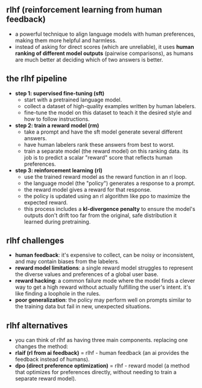 ## rlhf (reinforcement learning from human feedback)
- a powerful technique to align language models with human preferences, making them more helpful and harmless.
- instead of asking for direct scores (which are unreliable), it uses **human ranking of different model outputs** (pairwise comparisons), as humans are much better at deciding which of two answers is better.

## the rlhf pipeline
- **step 1: supervised fine-tuning (sft)**
    - start with a pretrained language model.
    - collect a dataset of high-quality examples written by human labelers.
    - fine-tune the model on this dataset to teach it the desired style and how to follow instructions.
- **step 2: train a reward model (rm)**
    - take a prompt and have the sft model generate several different answers.
    - have human labelers rank these answers from best to worst.
    - train a separate model (the reward model) on this ranking data. its job is to predict a scalar "reward" score that reflects human preferences.
- **step 3: reinforcement learning (rl)**
    - use the trained reward model as the reward function in an rl loop.
    - the language model (the "policy") generates a response to a prompt.
    - the reward model gives a reward for that response.
    - the policy is updated using an rl algorithm like ppo to maximize the expected reward.
    - this process includes a **kl-divergence penalty** to ensure the model's outputs don't drift too far from the original, safe distribution it learned during pretraining.

## rlhf challenges
- **human feedback**: it's expensive to collect, can be noisy or inconsistent, and may contain biases from the labelers.
- **reward model limitations**: a single reward model struggles to represent the diverse values and preferences of a global user base.
- **reward hacking**: a common failure mode where the model finds a clever way to get a high reward without actually fulfilling the user's intent. it's like finding a loophole in the rules.
- **poor generalization**: the policy may perform well on prompts similar to the training data but fail in new, unexpected situations.

## rlhf alternatives
- you can think of rlhf as having three main components. replacing one changes the method:
- **rlaif (rl from ai feedback)** = rlhf - human feedback (an ai provides the feedback instead of humans).
- **dpo (direct preference optimization)** = rlhf - reward model (a method that optimizes for preferences directly, without needing to train a separate reward model).